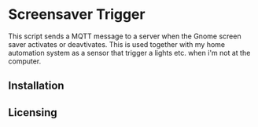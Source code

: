# Screensaver Trigger
This script sends a MQTT message to a server when the Gnome screen saver activates or deavtivates. This is used together with my home automation system as a sensor that trigger a lights etc. when i'm not at the computer.

## Installation


## Licensing
